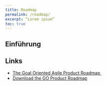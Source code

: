 ```yaml
---
title: Roadmap
permalink: /roadmap/
excerpt: “Lorem ipsum”
toc: true
---
```


## Einführung

## Links

* [The Goal Oriented Agile Product Roadmap ][1]
* [Download the GO Product Roadmap][2]

[1]:	https://www.romanpichler.com/blog/goal-oriented-agile-product-roadmap/ "The Goal Oriented Agile Product Roadmap"
[2]:	https://www.romanpichler.com/tools/the-go-product-roadmap/ "The GO Product Roadmap"